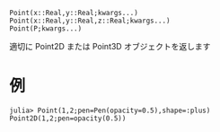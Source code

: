 ```
Point(x::Real,y::Real;kwargs...)
Point(x::Real,y::Real,z::Real;kwargs...)
Point(P;kwargs...)
```

適切に Point2D または Point3D オブジェクトを返します

# 例

```julia-repl
julia> Point(1,2;pen=Pen(opacity=0.5),shape=:plus)
Point2D(1,2;pen=opacity(0.5))
```
